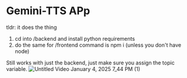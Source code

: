 # Gemini-TTS APp

tldr: it does the thing

1. cd into /backend and install python requirements
2. do the same for /frontend
   command is npm i (unless you don't have node)

Still works with just the backend, just make sure you assign the topic variable.
![Untitled Video January 4, 2025 7_44 PM (1)](https://github.com/user-attachments/assets/0203756c-dee9-4bbb-ab71-d5e703a60d9a)

